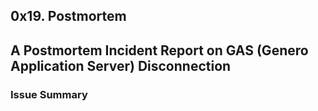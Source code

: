 ## 0x19. Postmortem
## A Postmortem Incident Report on GAS (Genero Application Server) Disconnection
### Issue Summary
